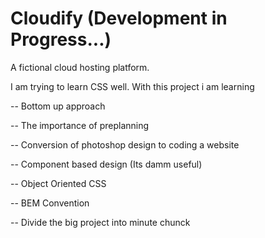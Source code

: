 # Cloudify (Development in Progress...)
A fictional cloud hosting platform.

I am trying to learn CSS well.
With this project i am learning

-- Bottom up approach

-- The importance of preplanning

-- Conversion of photoshop design to coding a website

-- Component based design (Its damm useful)

-- Object Oriented CSS

-- BEM Convention

-- Divide the big project into minute chunck

